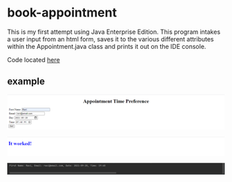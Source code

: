# book-appointment
This is my first attempt using Java Enterprise Edition. This program intakes a user input from an html form, saves it to the various different attributes within the 
Appointment.java class and prints it out on the IDE console. 

Code located [here](https://github.com/RaviRamchand/book-appointment/tree/main/ex21_requestParams/src/main)



## example
![info entered](https://github.com/RaviRamchand/book-appointment/blob/main/ex21_requestParams/src/appointment.PNG?raw=true)

![entry successful](https://github.com/RaviRamchand/book-appointment/blob/main/ex21_requestParams/src/confirm.PNG?raw=true)

![console output](https://github.com/RaviRamchand/book-appointment/blob/main/ex21_requestParams/src/output.PNG?raw=true)

